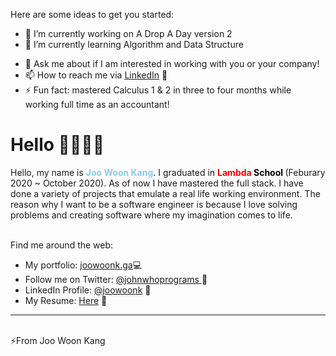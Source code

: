 
<!--
**joowoonk/joowoonk** is a ✨ _special_ ✨ repository because its `README.md` (this file) appears on your GitHub profile.
-->
Here are some ideas to get you started:

- 🔭 I’m currently working on A Drop A Day version 2
- 🌱 I’m currently learning Algorithm and Data Structure
<!--- 👯 I’m looking to collaborate on 
- 🤔 I’m looking for help with ...-->
- 💬 Ask me about if I am interested in working with you or your company!
- 📫 How to reach me via <a target="_blank" href="https://www.linkedin.com/in/joowoonk/">LinkedIn</a> 📄 </li>
- ⚡ Fun fact: mastered Calculus 1 & 2 in three to four months while working full time as an accountant!



<h1 style="font-weight: bold">
Hello <span>👋🏼👨‍💻</span>
</h1>

<p>    Hello, my name is <strong style="color: skyblue"> Joo Woon Kang</strong>. I graduated in <strong style="color: red">Lambda</strong><strong style="color:black"> School </strong> (Feburary 2020 ~ October 2020). As of now I have mastered the full stack. I have done a variety of projects that emulate a real life working environment. The reason why I want to be a software engineer is because I love solving problems and creating software where my imagination comes to life.
</p>
<br/>
Find me around the web:
<ul>
    <li>My portfolio: <a target="_blank" href="https://www.joowoonk.ga">joowoonk.ga</a>💻</li>
<li>Follow me on Twitter: <a target="_blank" href="https://twitter.com/johnwhoprograms">
    @johnwhoprograms </a> 💙
    <li>LinkedIn Profile: <a target="_blank" href="https://www.linkedin.com/in/joowoonk/">@joowoonk</a> 📄 </li>
    <li>My Resume: <a target="_blank" href="https://drive.google.com/file/d/1SMfAylPnbsnbL_FfRlCC7QfGmS7ccZVG/view">Here</a> 🤺 </li>
</ul>

<hr/>
<br>
<span>⚡From Joo Woon Kang</span>
